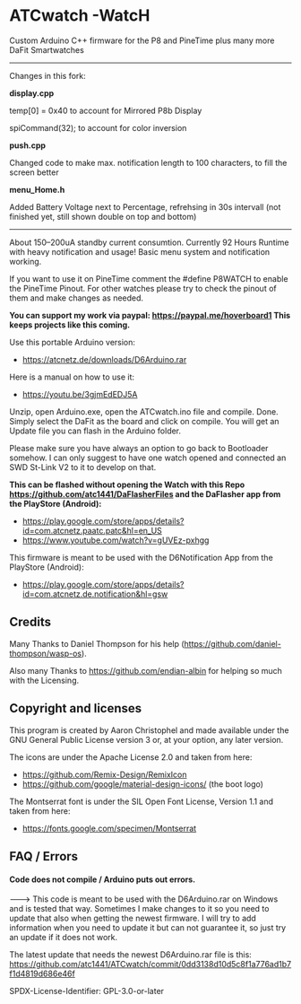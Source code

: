 # ATCwatch  -WatcH
Custom Arduino C++ firmware for the P8 and PineTime plus many more DaFit Smartwatches

------------------------------

Changes in this fork:

**display.cpp**

 temp[0] = 0x40 to account for Mirrored P8b Display
 
 spiCommand(32); to account for color inversion

**push.cpp**

Changed code to make max. notification length to 100 characters, to fill the screen better

**menu_Home.h**

Added Battery Voltage next to Percentage, refrehsing in 30s intervall (not finished yet, still shown double on top and bottom)

--------------------------------------------------------------------- 

About 150–200uA standby current consumtion. Currently 92 Hours Runtime with heavy notification and usage!
Basic menu system and notification working.

If you want to use it on PineTime comment the #define P8WATCH to enable the PineTime Pinout. 
For other watches please try to check the pinout of them and make changes as needed.

**You can support my work via paypal: https://paypal.me/hoverboard1 This keeps projects like this coming.**

Use this portable Arduino version:
- https://atcnetz.de/downloads/D6Arduino.rar

Here is a manual on how to use it:
- https://youtu.be/3gjmEdEDJ5A

Unzip, open Arduino.exe, open the ATCwatch.ino file and compile. Done.
Simply select the DaFit as the board and click on compile. You will get an Update file you can flash in the Arduino folder.

Please make sure you have always an option to go back to Bootloader somehow. I can only suggest to have one watch opened and connected an SWD St-Link V2 to it to develop on that.


**This can be flashed without opening the Watch with this Repo https://github.com/atc1441/DaFlasherFiles and the DaFlasher app from the PlayStore (Android):**
- https://play.google.com/store/apps/details?id=com.atcnetz.paatc.patc&hl=en_US
- https://www.youtube.com/watch?v=gUVEz-pxhgg

This firmware is meant to be used with the D6Notification App from the PlayStore (Android):
- https://play.google.com/store/apps/details?id=com.atcnetz.de.notification&hl=gsw

## Credits
Many Thanks to Daniel Thompson for his help (https://github.com/daniel-thompson/wasp-os).

Also many Thanks to https://github.com/endian-albin for helping so much with the Licensing.

## Copyright and licenses

This program is created by Aaron Christophel and made available under the GNU General Public License version 3 or, at your option, any later version.

The icons are under the Apache License 2.0 and taken from here:
- https://github.com/Remix-Design/RemixIcon
- https://github.com/google/material-design-icons/ (the boot logo)

The Montserrat font is under the SIL Open Font License, Version 1.1 and taken from here:
- https://fonts.google.com/specimen/Montserrat

## FAQ / Errors
#### Code does not compile / Arduino puts out errors.
---> This code is meant to be used with the D6Arduino.rar on Windows and is tested that way. Sometimes I make changes to it so you need to update that also when getting the newest firmware. I will try to add information when you need to update it but can not guarantee it, so just try an update if it does not work.

The latest update that needs the newest D6Arduino.rar file is this: https://github.com/atc1441/ATCwatch/commit/0dd3138d10d5c8f1a776ad1b7f1d4819d686e46f

SPDX-License-Identifier: GPL-3.0-or-later
